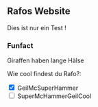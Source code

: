 ## Rafos Website

Dies ist nur ein Test !

### Funfact

Giraffen haben lange Hälse

<p>Wie cool findest du Rafo?:</p>

<div>
  <input type="checkbox" id="scales" name="scales"
         checked>
  <label for="scales">GeilMcSuperHammer</label>
</div>

<div>
  <input type="checkbox" id="horns" name="horns">
  <label for="horns">SuperMcHammerGeilCool</label>
</div>
